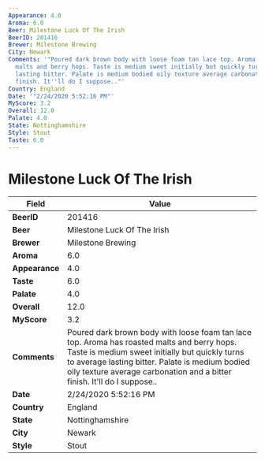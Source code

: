 ```yaml
---
Appearance: 4.0
Aroma: 6.0
Beer: Milestone Luck Of The Irish
BeerID: 201416
Brewer: Milestone Brewing
City: Newark
Comments: '"Poured dark brown body with loose foam tan lace top. Aroma has roasted
  malts and berry hops. Taste is medium sweet initially but quickly turns to average
  lasting bitter. Palate is medium bodied oily texture average carbonation and a bitter
  finish. It''ll do I suppose.."'
Country: England
Date: '"2/24/2020 5:52:16 PM"'
MyScore: 3.2
Overall: 12.0
Palate: 4.0
State: Nottinghamshire
Style: Stout
Taste: 6.0
---
```


# Milestone Luck Of The Irish

| Field         | Value |
|---------------|-------|
| **BeerID** | 201416 |
| **Beer** | Milestone Luck Of The Irish |
| **Brewer** | Milestone Brewing |
| **Aroma** | 6.0 |
| **Appearance** | 4.0 |
| **Taste** | 6.0 |
| **Palate** | 4.0 |
| **Overall** | 12.0 |
| **MyScore** | 3.2 |
| **Comments** | Poured dark brown body with loose foam tan lace top. Aroma has roasted malts and berry hops. Taste is medium sweet initially but quickly turns to average lasting bitter. Palate is medium bodied oily texture average carbonation and a bitter finish. It'll do I suppose.. |
| **Date** | 2/24/2020 5:52:16 PM |
| **Country** | England |
| **State** | Nottinghamshire |
| **City** | Newark |
| **Style** | Stout |
